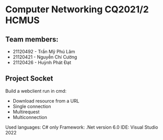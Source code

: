 # Computer Networking CQ2021/2 HCMUS
## Team members: 
- 21120492 - Trần Mỹ Phú Lâm
- 21120421 - Nguyễn Chí Cường
- 21120426 - Huỳnh Phát Đạt
## Project Socket
Build a webclient run in cmd:
- Download resource from a URL
- Single connection
- Multirequest
- Multiconnection

Used languages: C# only
Framework: .Net version 6.0
IDE: Visual Studio 2022
